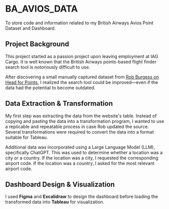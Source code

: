 # BA_AVIOS_DATA

To store code and information related to my British Airways Avios Point Dataset and Dashboard.

## Project Background  

This project started as a passion project upon leaving employment at IAG Cargo. It is well known that the British Airways points-based flight finder search tool is notoriously difficult to use.  

After discovering a small manually captured dataset from [Rob Burgess on Head for Points](https://www.headforpoints.com/2024/08/29/how-many-avios-do-i-need-to-fly-to-2/), I realized the search tool could be improved—even if the data had the potential to become outdated.  

## Data Extraction & Transformation  

My first step was extracting the data from the website's table. Instead of copying and pasting the data into a transformation program, I wanted to use a replicable and repeatable process in case Rob updated the source. Several transformations were required to convert the data into a format suitable for Tableau.  

Additional data was incorporated using a Large Language Model (LLM), specifically ChatGPT. This was used to determine whether a location was a city or a country. If the location was a city, I requested the corresponding airport code. If the location was a country, I asked for the most relevant airport code.  

## Dashboard Design & Visualization  

I used **Figma** and **Excalidraw** to design the dashboard before loading the transformed data into **Tableau** for visualization.
